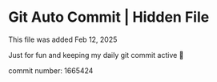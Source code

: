 # Git Auto Commit | Hidden File

This file was added Feb 12, 2025

Just for fun and keeping my daily git commit active 🤪

commit number: 1665424
